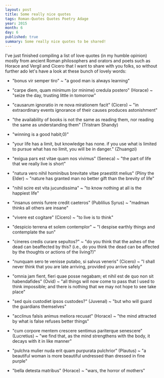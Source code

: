 ```yaml
---
layout: post
title: Some really nice quotes
tags: Roman-Quotes Quotes Poetry Adage
year: 2015
month: 6
day: 6
published: true
summary: Some really nice quotes to be shared!
---
```


I've just finished compiling a list of love quotes (in my humble opinion) mostly from ancient Roman philosophers and orators and poets such as Horace and Vergil and Cicero that I want to share with you folks, so without further ado let's have a look at these bunch of lovely words:

  + "bonus vir semper tiro" ~ "a good man is always learning"

  + "carpe diem, quam minimum (or minime) credula postero" (Horace) ~ "seize the day, trusting little in tomorrow"

  + "causarum ignoratio in re nova mirationem facit" (Cicero) ~ "in extraordinary events ignorance of their causes produces astonishment"

  + "the availability of books is not the same as reading them, nor reading the same as understanding them" (Tristram Shandy)

  + "winning is a good habit;0)"

  + "your life has a limit, but knowledge has none. if you use what is limited to pursue what has no limit, you will be in danger." (Zhuangzi)

  + "exigua pars est vitae quam nos vivimus" (Seneca) ~ "the part of life that we really live is short"

  + "natura vero nihil hominibus brevitate vitae praestitit melius" (Pliny the Elder) ~ "nature has granted man no better gift than the brevity of life"

  + "nihil scire est vita jucundissima" ~ "to know nothing at all is the happiest life"

  + "insanus omnis furere credit caeteros" (Publilius Syrus) ~ "madman thinks all others are insane"

  + "vivere est cogitare" (Cicero) ~ "to live is to think" 

  + "despicio terrena et solem contemplor" ~ "I despise earthly things and contemplate the sun"

  + "cineres credis curare sepultos?" ~ "do you think that the ashes of the dead can beaffected by this? (i.e., do you think the dead can be affected by the thoughts or actions of the living?)"

  + "nunquam sero te venisse putabo, si salvus veneris" (Cicero) ~ "I shall never think that you are late arriving, provided you arrive safely"

  + "omnia jam fient, fieri quae posse negabam; et nihil est de quo non sit habendafides" (Ovid) ~ "all things will now come to pass that I used to think impossible; and there is nothing that we may not hope to see take place"

  + "sed quis custodiet ipsos custodes?" (Juvenal) ~ "but who will guard the guardians themselves"

  + "acclinus falsis animus meliora recusat" (Horace) ~ "the mind attracted by what is false refuses better things"

  + "cum corpore mentem crescere sentimus pariterque senescere" (Lucretius) ~ "we find that, as the mind strengthens with the body, it decays with it in like manner"

  + "pulchra mulier nuda erit quam purpurata pulchrior" (Plautus) ~ "a beautiful woman is more beautiful undressed than dressed in fine purple"

  + "bella detesta matribus" (Horace) ~ "wars, the horror of mothers"



